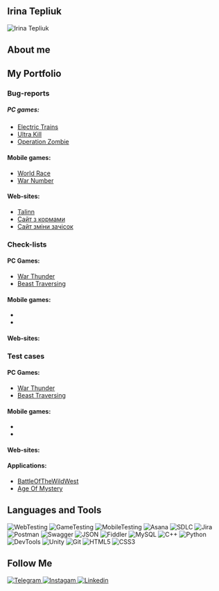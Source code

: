 ## Irina Tepliuk
![Irina Tepliuk](https://github.com/user-attachments/assets/a8c2b995-df56-4ea4-bc68-d8c69d0e3a85)


## About me
> 

## My Portfolio 

### Bug-reports 

##### PC games:
- [Electric Trains](https://trello.com/b/5d7v3pdF/electric-trains)
- [Ultra Kill](https://trello.com/b/8Qy2FYtd/ultrakill)
- [Operation Zombie](https://trello.com/b/iwhq7r49/operation-zombie)

#### Mobile games: 
- [World Race](https://trello.com/b/qBmiWOr4/word-race)
- [War Number](https://trello.com/b/xLWIWkVC/war-number)

#### Web-sites:
- [Talinn](https://trello.com/b/X3t1nVXv/%D1%81%D0%B0%D0%B9%D1%82-tallinncold-time)
- [Сайт з кормами](https://trello.com/b/R0ZhEV6m/%D1%81%D0%B0%D0%B9%D1%82-%D0%B7-%D0%BA%D0%BE%D1%80%D0%BC%D0%B0%D0%BC%D0%B8)
- [Сайт зміни зачісок](https://trello.com/b/LCu08976/%D1%81%D0%B0%D0%B9%D1%82-%D0%B7%D0%BC%D1%96%D0%BD%D0%B8-%D0%B7%D1%8F%D1%87%D1%96%D1%81%D0%BE%D0%BA)

### Check-lists
#### PC Games:
- [War Thunder]()
- [Beast Traversing]()

#### Mobile games:
- []()
- []()

#### Web-sites:

  
### Test cases 
#### PC Games:
- [War Thunder]()
- [Beast Traversing]()

#### Mobile games:
- []()
- []()

#### Web-sites:





#### Applications:
- [BattleOfTheWildWest]()
- [Age Of Mystery]()


## Languages and Tools
![WebTesting](https://img.shields.io/badge/-WebTesting-556AC1?style=for-the-badge&logo=WebTesting&logoColor=556AC1)
![GameTesting](https://img.shields.io/badge/-GameTesting-FAB000?style=for-the-badge&logo=GameTesting&logoColor=FAB000)
![MobileTesting](https://img.shields.io/badge/-MobileTesting-4592C1?style=for-the-badge&logo=MobileTesting&logoColor=4592C1)
![Asana](https://img.shields.io/badge/-Asana-363639?style=for-the-badge&logo=Asana&logoColor=F06A6A)
![SDLC](https://img.shields.io/badge/-SDLC-A4BEF1?style=for-the-badge&logo=SDLC&logoColor=A4BEF1)
![Jira](https://img.shields.io/badge/-Jira-629FF6?style=for-the-badge&logo=Jira&logoColor=166BE0)
![Postman](https://img.shields.io/badge/-Postman-D7D0AD?style=for-the-badge&logo=Postman&logoColor=FB7C29)
![Swagger](https://img.shields.io/badge/-Swagger-173648?style=for-the-badge&logo=Swagger&logoColor=8BB600)
![JSON](https://img.shields.io/badge/-JSON-B2B2B2?style=for-the-badge&logo=JSON&logoColor=393939)
![Fiddler](https://img.shields.io/badge/-Fiddler-2B6D05?style=for-the-badge&logo=Fiddler&logoColor=2B6D05)
![MySQL](https://img.shields.io/badge/-MySQL-5181A2?style=for-the-badge&logo=MySQL&logoColor=00337E)
![C++](https://img.shields.io/badge/-C++-659AD2?style=for-the-badge&logo=C%2b%2b&logoColor=004482)
![Python](https://img.shields.io/badge/-Python-254A6B?style=for-the-badge&logo=Python&logoColor=FFE56A)
![DevTools](https://img.shields.io/badge/-DevTools-266EE4?style=for-the-badge&logo=DevTools&logoColor=266EE4)
![Unity](https://img.shields.io/badge/-Unity-757879?style=for-the-badge&logo=Unity&logoColor=000000)
![Git](https://img.shields.io/badge/-Git-181617?style=for-the-badge&logo=Git&logoColor=F0F0F0)
![HTML5](https://img.shields.io/badge/-HTML5-3A3B3D?style=for-the-badge&logo=HTML5&logoColor=64C18)
![CSS3](https://img.shields.io/badge/-CSS3-254ADC?style=for-the-badge&logo=CSS3&logoColor=2094EF)




## Follow Me
[ ![Telegram](https://img.shields.io/badge/-Telegram-30A5D8?style=for-the-badge&logo=Telegram&logoColor=F6F9FA) ](https://t.me/Iryna3107)
[ ![Instagam](https://img.shields.io/badge/-Instagram-A601CD?style=for-the-badge&logo=Instagram&logoColor=D6A639) ]()
[ ![Linkedin](https://img.shields.io/badge/-Linkedin-0A66C2?style=for-the-badge&logo=Linkedin&logoColor=FFFFFF) ]()

